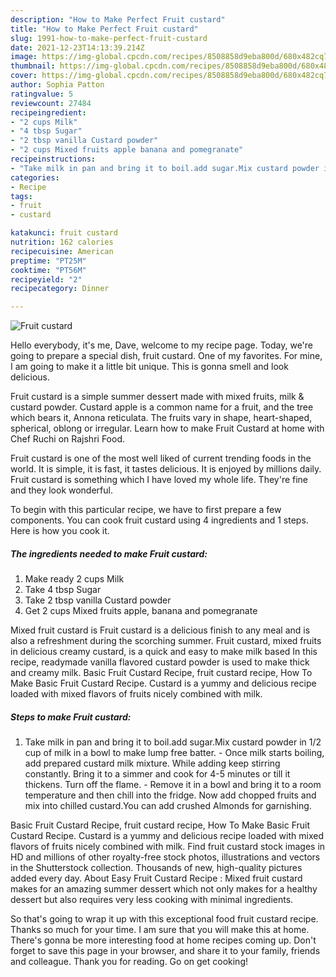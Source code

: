 ```yaml
---
description: "How to Make Perfect Fruit custard"
title: "How to Make Perfect Fruit custard"
slug: 1991-how-to-make-perfect-fruit-custard
date: 2021-12-23T14:13:39.214Z
image: https://img-global.cpcdn.com/recipes/8508858d9eba800d/680x482cq70/fruit-custard-recipe-main-photo.jpg
thumbnail: https://img-global.cpcdn.com/recipes/8508858d9eba800d/680x482cq70/fruit-custard-recipe-main-photo.jpg
cover: https://img-global.cpcdn.com/recipes/8508858d9eba800d/680x482cq70/fruit-custard-recipe-main-photo.jpg
author: Sophia Patton
ratingvalue: 5
reviewcount: 27484
recipeingredient:
- "2 cups Milk"
- "4 tbsp Sugar"
- "2 tbsp vanilla Custard powder"
- "2 cups Mixed fruits apple banana and pomegranate"
recipeinstructions:
- "Take milk in pan and bring it to boil.add sugar.Mix custard powder in 1/2 cup of milk in a bowl to make lump free batter. Once milk starts boiling, add prepared custard milk mixture. While adding keep stirring constantly. Bring it to a simmer and cook for 4-5 minutes or till it thickens. Turn off the flame.  Remove it in a bowl and bring it to a room temperature and then chill into the fridge. Now add chopped fruits and mix into chilled custard.You can add crushed Almonds for garnishing."
categories:
- Recipe
tags:
- fruit
- custard

katakunci: fruit custard 
nutrition: 162 calories
recipecuisine: American
preptime: "PT25M"
cooktime: "PT56M"
recipeyield: "2"
recipecategory: Dinner

---
```



![Fruit custard](https://img-global.cpcdn.com/recipes/8508858d9eba800d/680x482cq70/fruit-custard-recipe-main-photo.jpg)

Hello everybody, it's me, Dave, welcome to my recipe page. Today, we're going to prepare a special dish, fruit custard. One of my favorites. For mine, I am going to make it a little bit unique. This is gonna smell and look delicious.

Fruit custard is a simple summer dessert made with mixed fruits, milk &amp; custard powder. Custard apple is a common name for a fruit, and the tree which bears it, Annona reticulata. The fruits vary in shape, heart-shaped, spherical, oblong or irregular. Learn how to make Fruit Custard at home with Chef Ruchi on Rajshri Food.

Fruit custard is one of the most well liked of current trending foods in the world. It is simple, it is fast, it tastes delicious. It is enjoyed by millions daily. Fruit custard is something which I have loved my whole life. They're fine and they look wonderful.


To begin with this particular recipe, we have to first prepare a few components. You can cook fruit custard using 4 ingredients and 1 steps. Here is how you cook it.

<!--inarticleads1-->

##### The ingredients needed to make Fruit custard:

1. Make ready 2 cups Milk
1. Take 4 tbsp Sugar
1. Take 2 tbsp vanilla Custard powder
1. Get 2 cups Mixed fruits apple, banana and pomegranate


Mixed fruit custard is Fruit custard is a delicious finish to any meal and is also a refreshment during the scorching summer. Fruit custard, mixed fruits in delicious creamy custard, is a quick and easy to make milk based In this recipe, readymade vanilla flavored custard powder is used to make thick and creamy milk. Basic Fruit Custard Recipe, fruit custard recipe, How To Make Basic Fruit Custard Recipe. Custard is a yummy and delicious recipe loaded with mixed flavors of fruits nicely combined with milk. 

<!--inarticleads2-->

##### Steps to make Fruit custard:

1. Take milk in pan and bring it to boil.add sugar.Mix custard powder in 1/2 cup of milk in a bowl to make lump free batter. - Once milk starts boiling, add prepared custard milk mixture. While adding keep stirring constantly. Bring it to a simmer and cook for 4-5 minutes or till it thickens. Turn off the flame.  - Remove it in a bowl and bring it to a room temperature and then chill into the fridge. Now add chopped fruits and mix into chilled custard.You can add crushed Almonds for garnishing.


Basic Fruit Custard Recipe, fruit custard recipe, How To Make Basic Fruit Custard Recipe. Custard is a yummy and delicious recipe loaded with mixed flavors of fruits nicely combined with milk. Find fruit custard stock images in HD and millions of other royalty-free stock photos, illustrations and vectors in the Shutterstock collection. Thousands of new, high-quality pictures added every day. About Easy Fruit Custard Recipe : Mixed fruit custard makes for an amazing summer dessert which not only makes for a healthy dessert but also requires very less cooking with minimal ingredients. 

So that's going to wrap it up with this exceptional food fruit custard recipe. Thanks so much for your time. I am sure that you will make this at home. There's gonna be more interesting food at home recipes coming up. Don't forget to save this page in your browser, and share it to your family, friends and colleague. Thank you for reading. Go on get cooking!
